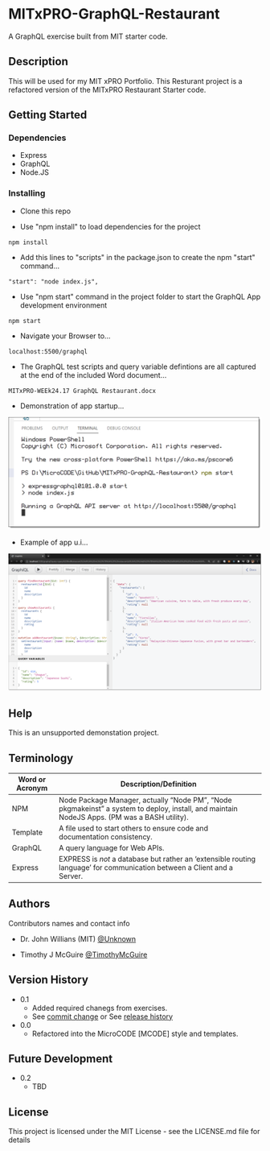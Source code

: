 # MITxPRO-GraphQL-Restaurant

A GraphQL exercise built from MIT starter code.


## Description

This will be used for my MIT xPRO Portfolio.
This Resturant project is a refactored version of the MITxPRO Restaurant Starter code.<br />


## Getting Started


### Dependencies

* Express
* GraphQL
* Node.JS


### Installing

* Clone this repo

* Use "npm install" to load dependencies for the project
```
npm install
```

* Add this lines to "scripts" in the package.json to create the npm "start" command...
```
"start": "node index.js",
```

* Use "npm start" command in the project folder to start the GraphQL App development environment
```
npm start
```

* Navigate your Browser to...
```
localhost:5500/graphql
```

* The GraphQL test scripts and query variable defintions are all captured at the end of the included Word document...
```
MITxPRO-WEEk24.17 GraphQL Restaurant.docx
```

* Demonstration of app startup...

<p align="left"><img src=".\public\app-startup.png" width="720" title="Server Startup..."></p>

* Example of app u.i...

<p align="left"><img src=".\public\app-ui.png" width="720" title="App U.I..."></p>

</p>


## Help

This is an unsupported demonstation project.

## Terminology

| Word or Acronym	| Description/Definition                                |
|-------------------|-------------------------------------------------------|
|  NPM	            | Node Package Manager, actually “Node PM”, “Node pkgmakeinst” a system to deploy, install, and maintain NodeJS Apps. (PM was a BASH utility).
|  Template	        | A file used to start others to ensure code and documentation consistency.
|  GraphQL          | A query language for Web APIs.
|  Express          | EXPRESS is *not* a database but rather an ‘extensible routing language’ for communication between a Client and a Server.


## Authors

Contributors names and contact info

* Dr. John Willians (MIT) [@Unknown](https://twitter.com/Unknown)

* Timothy J McGuire [@TimothyMcGuire](https://twitter.com/TimothyMcGuire)


## Version History

* 0.1
    * Added required chanegs from exercises.
    * See [commit change]() or See [release history]()
* 0.0
    * Refactored into the MicroCODE [MCODE] style and templates.

## Future Development

* 0.2
    * TBD


## License

This project is licensed under the MIT License - see the LICENSE.md file for details
